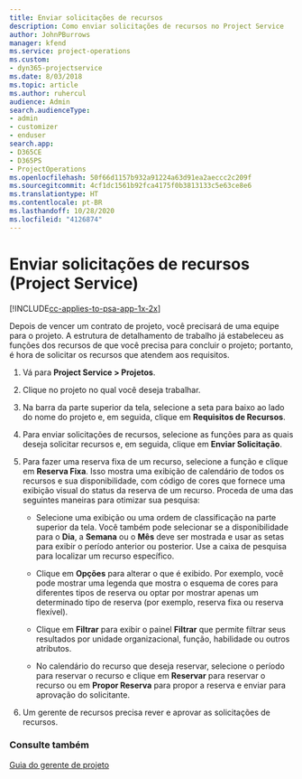 ```yaml
---
title: Enviar solicitações de recursos
description: Como enviar solicitações de recursos no Project Service
author: JohnPBurrows
manager: kfend
ms.service: project-operations
ms.custom:
- dyn365-projectservice
ms.date: 8/03/2018
ms.topic: article
ms.author: ruhercul
audience: Admin
search.audienceType:
- admin
- customizer
- enduser
search.app:
- D365CE
- D365PS
- ProjectOperations
ms.openlocfilehash: 50f66d1157b932a91224a63d91ea2aeccc2c209f
ms.sourcegitcommit: 4cf1dc1561b92fca4175f0b3813133c5e63ce8e6
ms.translationtype: HT
ms.contentlocale: pt-BR
ms.lasthandoff: 10/28/2020
ms.locfileid: "4126874"
---
```

# <a name="submit-resource-requests-project-service"></a>Enviar solicitações de recursos (Project Service)

[!INCLUDE[cc-applies-to-psa-app-1x-2x](../includes/cc-applies-to-psa-app-1x-2x.md)]

Depois de vencer um contrato de projeto, você precisará de uma equipe para o projeto. A estrutura de detalhamento de trabalho já estabeleceu as funções dos recursos de que você precisa para concluir o projeto; portanto, é hora de solicitar os recursos que atendem aos requisitos.  
  
1.  Vá para **Project Service > Projetos**.  
  
2.  Clique no projeto no qual você deseja trabalhar.  
  
3.  Na barra da parte superior da tela, selecione a seta para baixo ao lado do nome do projeto e, em seguida, clique em **Requisitos de Recursos**.  
  
4.  Para enviar solicitações de recursos, selecione as funções para as quais deseja solicitar recursos e, em seguida, clique em **Enviar Solicitação**.  
  
5.  Para fazer uma reserva fixa de um recurso, selecione a função e clique em **Reserva Fixa**. Isso mostra uma exibição de calendário de todos os recursos e sua disponibilidade, com código de cores que fornece uma exibição visual do status da reserva de um recurso. Proceda de uma das seguintes maneiras para otimizar sua pesquisa:  
  
    -   Selecione uma exibição ou uma ordem de classificação na parte superior da tela. Você também pode selecionar se a disponibilidade para o **Dia**, a **Semana** ou o **Mês** deve ser mostrada e usar as setas para exibir o período anterior ou posterior. Use a caixa de pesquisa para localizar um recurso específico.  
  
    -   Clique em **Opções** para alterar o que é exibido. Por exemplo, você pode mostrar uma legenda que mostra o esquema de cores para diferentes tipos de reserva ou optar por mostrar apenas um determinado tipo de reserva (por exemplo, reserva fixa ou reserva flexível).  
  
    -   Clique em **Filtrar** para exibir o painel **Filtrar** que permite filtrar seus resultados por unidade organizacional, função, habilidade ou outros atributos.  
  
    -   No calendário do recurso que deseja reservar, selecione o período para reservar o recurso e clique em **Reservar** para reservar o recurso ou em **Propor Reserva** para propor a reserva e enviar para aprovação do solicitante.  
  
6.  Um gerente de recursos precisa rever e aprovar as solicitações de recursos.  
  
### <a name="see-also"></a>Consulte também  
 [Guia do gerente de projeto](../psa/project-manager-guide.md)
